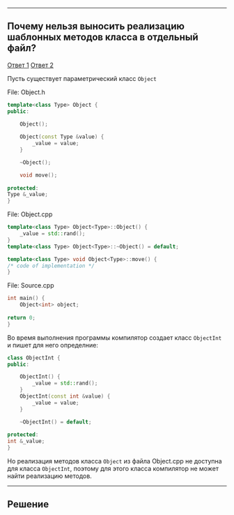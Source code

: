 ___
## Почему нельзя выносить реализацию шаблонных методов класса в отдельный файл?

[Ответ 1](https://stackoverflow.com/questions/495021/why-can-templates-only-be-implemented-in-the-header-file)
[Ответ 2]()

Пусть существует параметрический класс `Object`

File: Object.h
```cpp
template<class Type> Object {
public:

	Object();
	
	Object(const Type &value) {
		_value = value;	
	}

	~Object();

	void move();
	
protected:
Type &_value;
}
```
File: Object.cpp
```cpp
template<class Type> Object<Type>::Object() {
	_value = std::rand();
}
template<class Type> Object<Type>::~Object() = default;

template<class Type> void Object<Type>::move() {
/* code of implementation */
} 
```
File: Source.cpp
```cpp
int main() {
	Object<int> object;
	
return 0;
}
```

Во время выполнения программы компилятор создает класс `ObjectInt` и пишет для него определние: 
```cpp
class ObjectInt {
public:

	ObjectInt() {
		_value = std::rand();
	}
	ObjectInt(const int &value) {
		_value = value;	
	}

	~ObjectInt() = default;
	
protected:
int &_value;
}
```

Но реализация методов класса `Object` из файла Object.cpp не доступна для класса `ObjectInt`, поэтому для этого класса компилятор не может найти реализацию методов. 
___
## Решение
